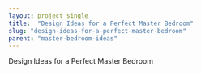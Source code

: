 ```yaml
---
layout: project_single
title:  "Design Ideas for a Perfect Master Bedroom"
slug: "design-ideas-for-a-perfect-master-bedroom"
parent: "master-bedroom-ideas"
---
```

Design Ideas for a Perfect Master Bedroom